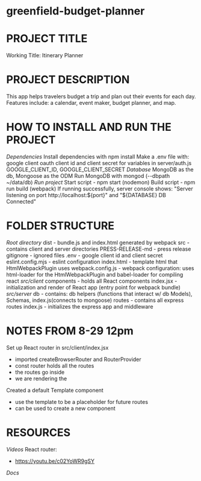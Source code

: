 # greenfield-budget-planner
# PROJECT TITLE #
Working Title: Itinerary Planner
# PROJECT DESCRIPTION #
This app helps travelers budget a trip and plan out their events for each day.
Features include: a calendar, event maker, budget planner, and map.
# HOW TO INSTALL AND RUN THE PROJECT #
*Dependencies*
Install dependencies with npm install
Make a .env file with: google client oauth client id and client secret
for variables in server/auth.js GOOGLE_CLIENT_ID, GOOGLE_CLIENT_SECRET
*Database*
MongoDB as the db, Mongoose as the ODM
Run MongoDB with mongod (--dbpath ~/data/db)
*Run project*
Start script - npm start (nodemon)
Build script - npm run build (webpack)
If running successfully, server console shows:
"Server listening on port http://localhost:${port}" and "${DATABASE} DB Connected"
# FOLDER STRUCTURE #
*Root directory*
    dist - bundle.js and index.html generated by webpack
    src - contains client and server directories
    PRESS-RELEASE-md - press release
    gitignore - ignored files
    .env - google client id and client secret
    eslint.config.mjs - eslint configuration
    index.html - template html that HtmlWebpackPlugin uses
    webpack.config.js - webpack configuration: uses html-loader for the HtmlWebpackPlugin and babel-loader for compiling react
*src/client*
    components - holds all React components
    index.jsx - initialization and render of React app (entry point for webpack bundle)
*src/server*
    db - contains: db helpers (functions that interact w/ db Models), Schemas, index.js(connects to mongoose)
    routes - contains all express routes
    index.js - initializes the express app and middleware


# NOTES FROM 8-29 12pm #

Set up React router in src/client/index.jsx

- imported createBrowserRouter and RouterProvider
- const router holds all the routes
- the routes go inside <RouterProvider/>
- we are rendering the <RouterProvider/>

Created a default Template component
- use the template to be a placeholder for future routes
- can be used to create a new component

# RESOURCES #

*Videos*
React router:
- https://youtu.be/c02YoWR9gSY


*Docs*